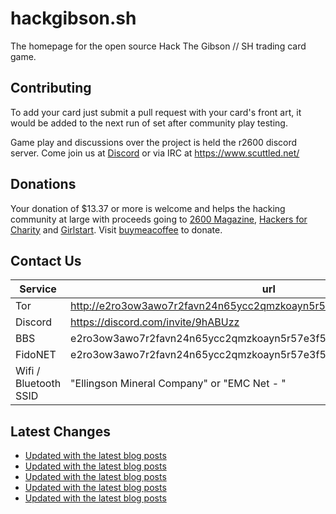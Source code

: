 # hackgibson.sh
The homepage for the open source Hack The Gibson // SH trading card game.


## Contributing

To add your card just submit a pull request with your card's front art, it would be added to the next run of set after community play testing.

Game play and discussions over the project is held the r2600 discord server. Come join us at [Discord](https://discord.com/invite/9hABUzz) or via IRC at https://www.scuttled.net/


## Donations

Your donation of $13.37 or more is welcome and helps the hacking community at large with proceeds going to [2600 Magazine](https://2600.com/), [Hackers for Charity](https://hackersforcharity.org) and [Girlstart](https://girlstart.org).  Visit [buymeacoffee](https://www.buymeacoffee.com/hackgibson.sh) to donate.


## Contact Us

Service | url
-|-
Tor | http://e2ro3ow3awo7r2favn24n65ycc2qmzkoayn5r57e3f56nvjwdcgg32ad.onion
Discord | https://discord.com/invite/9hABUzz
BBS | e2ro3ow3awo7r2favn24n65ycc2qmzkoayn5r57e3f56nvjwdcgg32ad.onion:23
FidoNET | e2ro3ow3awo7r2favn24n65ycc2qmzkoayn5r57e3f56nvjwdcgg32ad.onion:24554
Wifi / Bluetooth SSID | "Ellingson Mineral Company" or "EMC Net - <fidonet address>"

## Latest Changes
<!-- BLOG-POST-LIST:START -->
- [Updated with the latest blog posts](https://github.com/DFW2600/hackgibson.sh/commit/32bfdbf829da7e6a86ff87e83c85903a0f76e4b3)
- [Updated with the latest blog posts](https://github.com/DFW2600/hackgibson.sh/commit/f300dc6f316dc436c8083c37fb9c293ca63a9c1e)
- [Updated with the latest blog posts](https://github.com/DFW2600/hackgibson.sh/commit/1b8a19ff18c61eaf1a49767affd16580b6f67597)
- [Updated with the latest blog posts](https://github.com/DFW2600/hackgibson.sh/commit/96981e75cc9aea928f7da6f7290bd46ad6e32bf3)
- [Updated with the latest blog posts](https://github.com/DFW2600/hackgibson.sh/commit/a0dc28f5007f812e6003e267b8beb7aa9943be8d)
<!-- BLOG-POST-LIST:END -->
